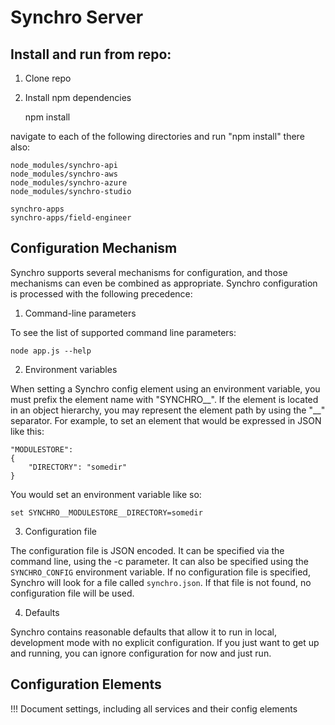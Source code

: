 ﻿# Synchro Server

## Install and run from repo:

1) Clone repo

2) Install npm dependencies

    npm install

navigate to each of the following directories and run "npm install" there also:

    node_modules/synchro-api
    node_modules/synchro-aws
    node_modules/synchro-azure
    node_modules/synchro-studio

    synchro-apps
    synchro-apps/field-engineer

## Configuration Mechanism

Synchro supports several mechanisms for configuration, and those mechanisms can even be combined as appropriate.  Synchro configuration is processed with the following precedence:

1) Command-line parameters

To see the list of supported command line parameters:

    node app.js --help

2) Environment variables

When setting a Synchro config element using an environment variable, you must prefix the element name with "SYNCHRO__".  If the element is located in an object hierarchy, you may represent the element path by using the "__" separator.  For example, to set an element that would be expressed in JSON like this:

    "MODULESTORE":
    {
    	"DIRECTORY": "somedir"
    }

You would set an environment variable like so:

    set SYNCHRO__MODULESTORE__DIRECTORY=somedir

3) Configuration file

The configuration file is JSON encoded.  It can be specified via the command line, using the -c parameter.  It can also be specified using the `SYNCHRO_CONFIG` environment variable.  If no configuration file is specified, Synchro will look for a file called `synchro.json`.  If that file is not found, no configuration file will be used.

4) Defaults

Synchro contains reasonable defaults that allow it to run in local, development mode with no explicit configuration.  If you just want to get up and running, you can ignore configuration for now and just run.

## Configuration Elements

!!! Document settings, including all services and their config elements
